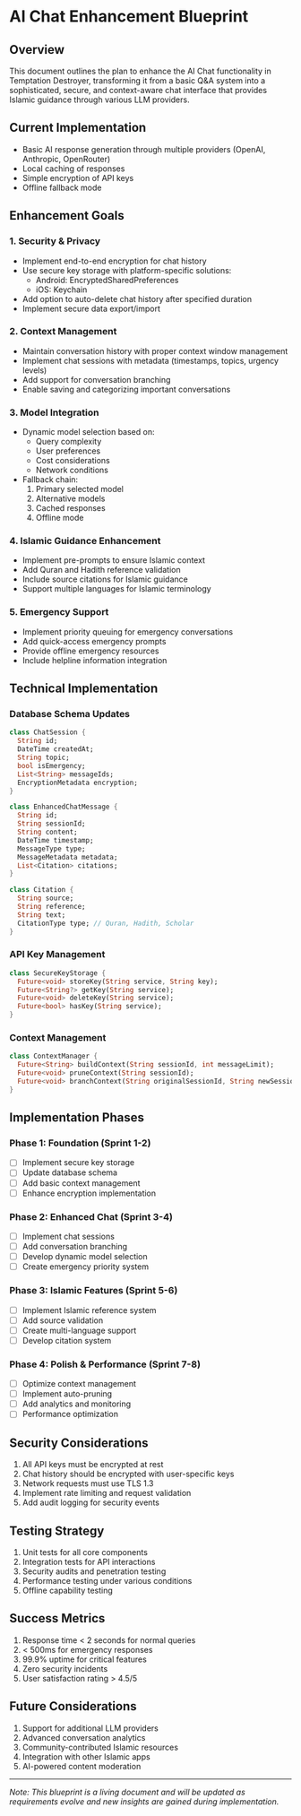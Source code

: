 # AI Chat Enhancement Blueprint

## Overview
This document outlines the plan to enhance the AI Chat functionality in Temptation Destroyer, transforming it from a basic Q&A system into a sophisticated, secure, and context-aware chat interface that provides Islamic guidance through various LLM providers.

## Current Implementation
- Basic AI response generation through multiple providers (OpenAI, Anthropic, OpenRouter)
- Local caching of responses
- Simple encryption of API keys
- Offline fallback mode

## Enhancement Goals

### 1. Security & Privacy
- Implement end-to-end encryption for chat history
- Use secure key storage with platform-specific solutions:
  - Android: EncryptedSharedPreferences
  - iOS: Keychain
- Add option to auto-delete chat history after specified duration
- Implement secure data export/import

### 2. Context Management
- Maintain conversation history with proper context window management
- Implement chat sessions with metadata (timestamps, topics, urgency levels)
- Add support for conversation branching
- Enable saving and categorizing important conversations

### 3. Model Integration
- Dynamic model selection based on:
  - Query complexity
  - User preferences
  - Cost considerations
  - Network conditions
- Fallback chain:
  1. Primary selected model
  2. Alternative models
  3. Cached responses
  4. Offline mode

### 4. Islamic Guidance Enhancement
- Implement pre-prompts to ensure Islamic context
- Add Quran and Hadith reference validation
- Include source citations for Islamic guidance
- Support multiple languages for Islamic terminology

### 5. Emergency Support
- Implement priority queuing for emergency conversations
- Add quick-access emergency prompts
- Provide offline emergency resources
- Include helpline information integration

## Technical Implementation

### Database Schema Updates
```dart
class ChatSession {
  String id;
  DateTime createdAt;
  String topic;
  bool isEmergency;
  List<String> messageIds;
  EncryptionMetadata encryption;
}

class EnhancedChatMessage {
  String id;
  String sessionId;
  String content;
  DateTime timestamp;
  MessageType type;
  MessageMetadata metadata;
  List<Citation> citations;
}

class Citation {
  String source;
  String reference;
  String text;
  CitationType type; // Quran, Hadith, Scholar
}
```

### API Key Management
```dart
class SecureKeyStorage {
  Future<void> storeKey(String service, String key);
  Future<String?> getKey(String service);
  Future<void> deleteKey(String service);
  Future<bool> hasKey(String service);
}
```

### Context Management
```dart
class ContextManager {
  Future<String> buildContext(String sessionId, int messageLimit);
  Future<void> pruneContext(String sessionId);
  Future<void> branchContext(String originalSessionId, String newSessionId);
}
```

## Implementation Phases

### Phase 1: Foundation (Sprint 1-2)
- [ ] Implement secure key storage
- [ ] Update database schema
- [ ] Add basic context management
- [ ] Enhance encryption implementation

### Phase 2: Enhanced Chat (Sprint 3-4)
- [ ] Implement chat sessions
- [ ] Add conversation branching
- [ ] Develop dynamic model selection
- [ ] Create emergency priority system

### Phase 3: Islamic Features (Sprint 5-6)
- [ ] Implement Islamic reference system
- [ ] Add source validation
- [ ] Create multi-language support
- [ ] Develop citation system

### Phase 4: Polish & Performance (Sprint 7-8)
- [ ] Optimize context management
- [ ] Implement auto-pruning
- [ ] Add analytics and monitoring
- [ ] Performance optimization

## Security Considerations
1. All API keys must be encrypted at rest
2. Chat history should be encrypted with user-specific keys
3. Network requests must use TLS 1.3
4. Implement rate limiting and request validation
5. Add audit logging for security events

## Testing Strategy
1. Unit tests for all core components
2. Integration tests for API interactions
3. Security audits and penetration testing
4. Performance testing under various conditions
5. Offline capability testing

## Success Metrics
1. Response time < 2 seconds for normal queries
2. < 500ms for emergency responses
3. 99.9% uptime for critical features
4. Zero security incidents
5. User satisfaction rating > 4.5/5

## Future Considerations
1. Support for additional LLM providers
2. Advanced conversation analytics
3. Community-contributed Islamic resources
4. Integration with other Islamic apps
5. AI-powered content moderation

---

*Note: This blueprint is a living document and will be updated as requirements evolve and new insights are gained during implementation.* 